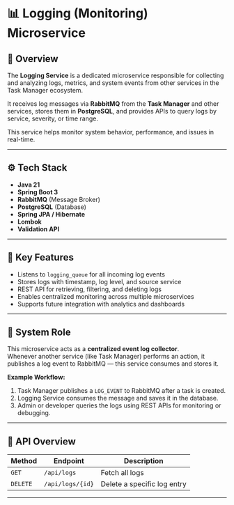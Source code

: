# 📊 Logging (Monitoring) Microservice

## 📘 Overview
The **Logging Service** is a dedicated microservice responsible for collecting and analyzing logs, metrics, and system events from other services in the Task Manager ecosystem.

It receives log messages via **RabbitMQ** from the **Task Manager** and other services, stores them in **PostgreSQL**, and provides APIs to query logs by service, severity, or time range.

This service helps monitor system behavior, performance, and issues in real-time.

---

## ⚙️ Tech Stack
- **Java 21**  
- **Spring Boot 3**  
- **RabbitMQ** (Message Broker)  
- **PostgreSQL** (Database)  
- **Spring JPA / Hibernate**  
- **Lombok**  
- **Validation API**

---

## 🚀 Key Features
- Listens to `logging_queue` for all incoming log events  
- Stores logs with timestamp, log level, and source service  
- REST API for retrieving, filtering, and deleting logs  
- Enables centralized monitoring across multiple microservices  
- Supports future integration with analytics and dashboards  

---

## 🧠 System Role
This microservice acts as a **centralized event log collector**.  
Whenever another service (like Task Manager) performs an action, it publishes a log event to RabbitMQ — this service consumes and stores it.

**Example Workflow:**
1. Task Manager publishes a `LOG_EVENT` to RabbitMQ after a task is created.  
2. Logging Service consumes the message and saves it in the database.  
3. Admin or developer queries the logs using REST APIs for monitoring or debugging.  

---


## 🧩 API Overview

| Method | Endpoint | Description |
|---------|-----------|-------------|
| `GET` | `/api/logs` | Fetch all logs |
| `DELETE` | `/api/logs/{id}` | Delete a specific log entry |

---
